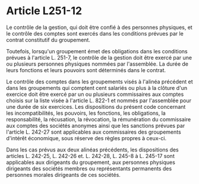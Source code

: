 # Article L251-12

Le contrôle de la gestion, qui doit être confié à des personnes physiques, et le contrôle des comptes sont exercés dans les conditions prévues par le contrat constitutif du groupement.

Toutefois, lorsqu'un groupement émet des obligations dans les conditions prévues à l'article L. 251-7, le contrôle de la gestion doit être exercé par une ou plusieurs personnes physiques nommées par l'assemblée. La durée de leurs fonctions et leurs pouvoirs sont déterminés dans le contrat.

Le contrôle des comptes dans les groupements visés à l'alinéa précédent et dans les groupements qui comptent cent salariés ou plus à la clôture d'un exercice doit être exercé par un ou plusieurs commissaires aux comptes choisis sur la liste visée à l'article L. 822-1 et nommés par l'assemblée pour une durée de six exercices. Les dispositions du présent code concernant les incompatibilités, les pouvoirs, les fonctions, les obligations, la responsabilité, la récusation, la révocation, la rémunération du commissaire aux comptes des sociétés anonymes ainsi que les sanctions prévues par l'article L. 242-27 sont applicables aux commissaires des groupements d'intérêt économique, sous réserve des règles propres à ceux-ci.

Dans les cas prévus aux deux alinéas précédents, les dispositions des articles L. 242-25, L. 242-26 et. L. 242-28, L. 245-8 à L. 245-17 sont applicables aux dirigeants du groupement, aux personnes physiques dirigeants des sociétés membres ou représentants permanents des personnes morales dirigeants de ces sociétés.
